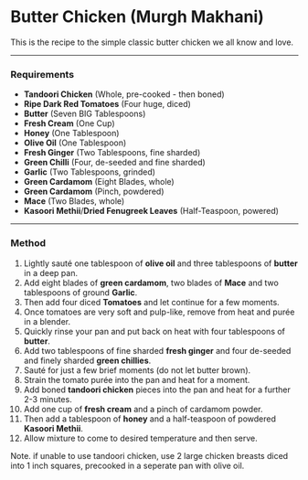 # Butter Chicken (Murgh Makhani)
This is the recipe to the simple classic butter chicken we all know and love.

---
### Requirements
* **Tandoori Chicken** (Whole, pre-cooked - then boned)
* **Ripe Dark Red Tomatoes** (Four huge, diced)
* **Butter** (Seven BIG Tablespoons)
* **Fresh Cream** (One Cup)
* **Honey** (One Tablespoon)
* **Olive Oil** (One Tablespoon)
* **Fresh Ginger** (Two Tablespoons, fine sharded)
* **Green Chilli** (Four, de-seeded and fine sharded)
* **Garlic** (Two Tablespoons, grinded)
* **Green Cardamom** (Eight Blades, whole)
* **Green Cardamom** (Pinch, powdered)
* **Mace** (Two Blades, whole)
* **Kasoori Methii**/**Dried Fenugreek Leaves** (Half-Teaspoon, powered)

---
### Method
1.  Lightly sauté one tablespoon of **olive oil** and three tablespoons of **butter** in a deep pan.
2.  Add eight blades of **green cardamom**, two blades of **Mace** and two tablespoons of ground **Garlic**.
3.  Then add four diced **Tomatoes** and let continue for a few moments.
4.  Once tomatoes are very soft and pulp-like, remove from heat and purée in a blender.
5.  Quickly rinse your pan and put back on heat with four tablespoons of **butter**.
6.  Add two tablespoons of fine sharded **fresh ginger** and four de-seeded and finely sharded **green chillies**.
7.  Sauté for just a few brief moments (do not let butter brown).
8.  Strain the tomato purée into the pan and heat for a moment.
9.  Add boned **tandoori chicken** pieces into the pan and heat for a further 2-3 minutes.
10. Add one cup of **fresh cream** and a pinch of cardamom powder.
11. Then add a tablespoon of **honey** and a half-teaspoon of powdered **Kasoori Methii**.
12. Allow mixture to come to desired temperature and then serve.


Note. if unable to use tandoori chicken, use 2 large chicken breasts diced into 1 inch squares, precooked in a seperate pan with olive oil.

